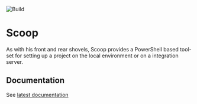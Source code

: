 ![Build](https://ci.appveyor.com/api/projects/status/github/unic/bob-scoop?svg=true)

# Scoop

As with his front and rear shovels, Scoop provides a PowerShell based tool-set for setting up a project on the local environment or on a integration server.

## Documentation

See [latest documentation](https://unic.github.io/bob-scoop)
